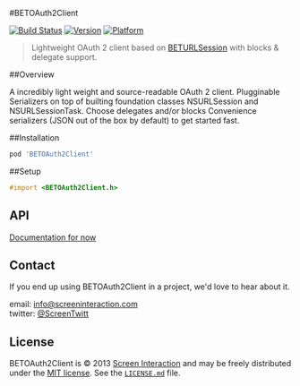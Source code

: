 #BETOAuth2Client

[![Build Status](https://travis-ci.org/etalio/BETOAuth2Client.png?branch=master)](https://travis-ci.org/screeninteraction/BETOAuth2Client)
[![Version](http://cocoapod-badges.herokuapp.com/v/BETOAuth2Client/badge.png)](http://cocoadocs.org/docsets/BETOAuth2Client)
[![Platform](http://cocoapod-badges.herokuapp.com/p/BETOAuth2Client/badge.png)](http://cocoadocs.org/docsets/BETOAuth2Client)

> Lightweight OAuth 2 client based on [BETURLSession](https://github.com/screeninteraction/BETURLSession) with blocks & delegate support. 



##Overview

A incredibly light weight and source-readable OAuth 2 client. 
Plugginable Serializers on top of builting foundation classes NSURLSession and NSURLSessionTask.
Choose delegates and/or blocks
Convenience serializers (JSON out of the box by default) to get started fast. 



##Installation

```ruby
pod 'BETOAuth2Client'
```


##Setup

```objective-c
#import <BETOAuth2Client.h>
```


## API
[Documentation for now](https://github.com/screeninteraction/BETOAuth2Client/blob/master/BETOAuth2Client/BETOAuth2Client.h)


Contact
-------

If you end up using BETOAuth2Client in a project, we'd love to hear about it.

email: [info@screeninteraction.com](mailto:contact@screeninteraction.com)  
twitter: [@ScreenTwitt](https://twitter.com/ScreenTwitt)

## License

BETOAuth2Client is © 2013 [Screen Interaction](https://github.com/screeninteraction) and may be freely
distributed under the [MIT license](http://opensource.org/licenses/MIT).
See the [`LICENSE.md`](https://github.com/screeninteraction/BETOAuth2Client/blob/master/LICENSE.md) file.
